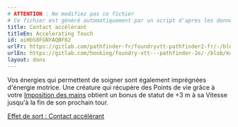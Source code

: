 ```yaml
---
# ATTENTION : Ne modifiez pas ce fichier
# Ce fichier est généré automatiquement par un script d'après les données du module Foundry VTT officiel et de sa traduction
title: Contact accélérant
titleEn: Accelerating Touch
id: aiHbS8FGNYAQBF62
urlFr: https://gitlab.com/pathfinder-fr/foundryvtt-pathfinder2-fr/-/blob/master/data/feats/aiHbS8FGNYAQBF62.htm
urlEn: https://gitlab.com/hooking/foundry-vtt---pathfinder-2e/-/blob/master/packs/data/feats.db/accelerating-touch.json
layout: dons
---
```

Vos énergies qui permettent de soigner sont également imprégnées d'énergie motrice. Une créature qui récupère des Points de vie grâce à votre [Imposition des mains](../sorts/imposition-des-mains.html) obtient un bonus de statut de +3 m à sa Vitesse jusqu'à la fin de son prochain tour.

[Effet de sort : Contact accélérant](../effet-sorts/effet-:-contact-accélérant.html)
